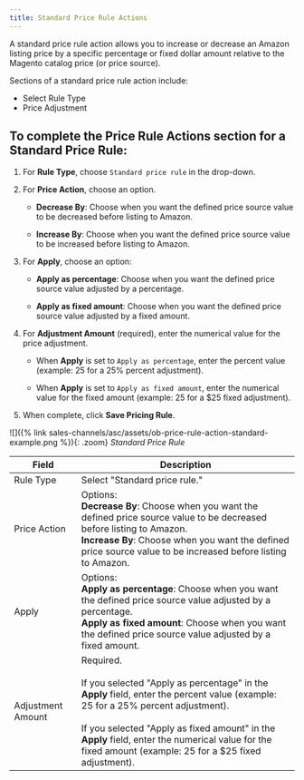 ```yaml
---
title: Standard Price Rule Actions
---
```



A standard price rule action allows you to increase or decrease an Amazon listing price by a specific percentage or fixed dollar amount relative to the Magento catalog price (or price source).

Sections of a standard price rule action include:

- Select Rule Type
- Price Adjustment

## To complete the Price Rule Actions section for a Standard Price Rule:

1. For **Rule Type**, choose `Standard price rule` in the drop-down.

1. For **Price Action**, choose an option.

    - **Decrease By**: Choose when you want the defined price source value to be decreased before listing to Amazon.

    - **Increase By**: Choose when you want the defined price source value to be increased before listing to Amazon.

1. For **Apply**, choose an option:

    - **Apply as percentage**: Choose when you want the defined price source value adjusted by a percentage.

    - **Apply as fixed amount**: Choose when you want the defined price source value adjusted by a fixed amount.

1. For **Adjustment Amount** (required), enter the numerical value for the price adjustment.

    - When **Apply** is set to `Apply as percentage`, enter the percent value (example: 25 for a 25% percent adjustment).

    - When **Apply** is set to `Apply as fixed amount`, enter the numerical value for the fixed amount (example: 25 for a $25 fixed adjustment).

1. When complete, click **Save Pricing Rule**.

![]({% link sales-channels/asc/assets/ob-price-rule-action-standard-example.png %}){: .zoom}
_Standard Price Rule_

|Field|Description|
|---|---|
|Rule Type|Select "Standard price rule."|
|Price Action|Options:<br/>**Decrease By**: Choose when you want the defined price source value to be decreased before listing to Amazon.<br/>**Increase By**: Choose when you want the defined price source value to be increased before listing to Amazon.|
|Apply|Options:<br/>**Apply as percentage**: Choose when you want the defined price source value adjusted by a percentage.<br/>**Apply as fixed amount**: Choose when you want the defined price source value adjusted by a fixed amount.|
|Adjustment Amount|Required.<br/><br/>If you selected "Apply as percentage" in the **Apply** field, enter the percent value (example: 25 for a 25% percent adjustment).<br/><br/>If you selected "Apply as fixed amount" in the **Apply** field, enter the numerical value for the fixed amount (example: 25 for a $25 fixed adjustment).|
